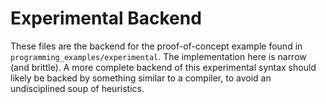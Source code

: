 # Experimental Backend

These files are the backend for the proof-of-concept example found in `programming_examples/experimental`. The implementation here is narrow (and brittle). A more complete backend of this experimental syntax should likely be backed by something similar to a compiler, to avoid an undisciplined soup of heuristics.